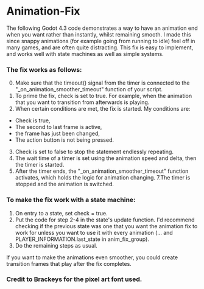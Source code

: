 # Animation-Fix
The following Godot 4.3 code demonstrates a way to have an animation end when you want rather than instantly, whilst remaining smooth. I made this since snappy animations (for example going from running to idle) feel off in many games, and are often quite distracting. This fix is easy to implement, and works well with state machines as well as simple systems.

### The fix works as follows:
0. Make sure that the timeout() signal from the timer is connected to the "_on_animation_smoother_timeout" function of your script.
1. To prime the fix, check is set to true. For example, when the animation that you want to transition from afterwards is playing.
2. When certain conditions are met, the fix is started. My conditions are:
* Check is true,
* The second to last frame is active,
* the frame has just been changed,
* The action button is not being pressed.
3. Check is set to false to stop the statement endlessly repeating.
4. The wait time of a timer is set using the animation speed and delta, then the timer is started.
6. After the timer ends, the "_on_animation_smoother_timeout" function activates, which holds the logic for animation changing.
7.The timer is stopped and the animation is switched.

### To make the fix work with a state machine:
1. On entry to a state, set check = true.
2. Put the code for step 2-4 in the state's update function. I'd recommend checking if the previous state was one that you want the animation fix to work for unless you want to use it with every animation (... and PLAYER_INFORMATION.last_state in anim_fix_group).
3. Do the remaining steps as usual.

If you want to make the animations even smoother, you could create transition frames that play after the fix completes.



### Credit to Brackeys for the pixel art font used.
